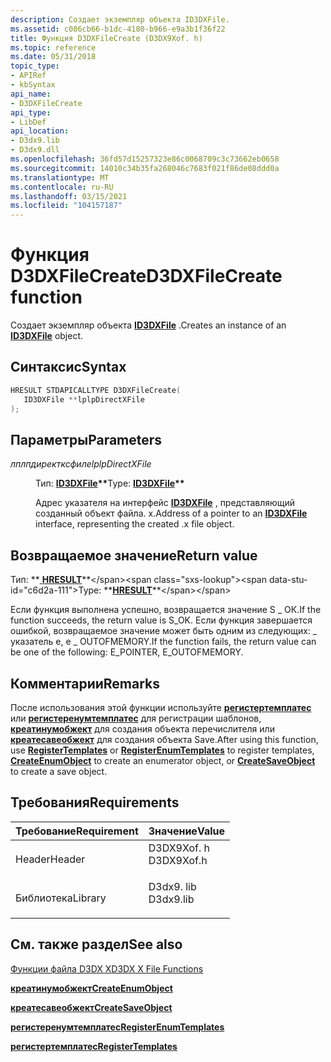 ```yaml
---
description: Создает экземпляр объекта ID3DXFile.
ms.assetid: c086cb66-b1dc-4180-b966-e9a3b1f36f22
title: Функция D3DXFileCreate (D3DX9Xof. h)
ms.topic: reference
ms.date: 05/31/2018
topic_type:
- APIRef
- kbSyntax
api_name:
- D3DXFileCreate
api_type:
- LibDef
api_location:
- D3dx9.lib
- D3dx9.dll
ms.openlocfilehash: 36fd57d15257323e86c0068709c3c73662eb0658
ms.sourcegitcommit: 14010c34b35fa268046c7683f021f86de08ddd0a
ms.translationtype: MT
ms.contentlocale: ru-RU
ms.lasthandoff: 03/15/2021
ms.locfileid: "104157187"
---
```

# <a name="d3dxfilecreate-function"></a><span data-ttu-id="c6d2a-103">Функция D3DXFileCreate</span><span class="sxs-lookup"><span data-stu-id="c6d2a-103">D3DXFileCreate function</span></span>

<span data-ttu-id="c6d2a-104">Создает экземпляр объекта [**ID3DXFile**](id3dxfile.md) .</span><span class="sxs-lookup"><span data-stu-id="c6d2a-104">Creates an instance of an [**ID3DXFile**](id3dxfile.md) object.</span></span>

## <a name="syntax"></a><span data-ttu-id="c6d2a-105">Синтаксис</span><span class="sxs-lookup"><span data-stu-id="c6d2a-105">Syntax</span></span>


```C++
HRESULT STDAPICALLTYPE D3DXFileCreate(
   ID3DXFile **lplpDirectXFile
);
```



## <a name="parameters"></a><span data-ttu-id="c6d2a-106">Параметры</span><span class="sxs-lookup"><span data-stu-id="c6d2a-106">Parameters</span></span>

<dl> <dt>

<span data-ttu-id="c6d2a-107">*лплпдиректксфиле*</span><span class="sxs-lookup"><span data-stu-id="c6d2a-107">*lplpDirectXFile*</span></span> 
</dt> <dd>

<span data-ttu-id="c6d2a-108">Тип: **[ **ID3DXFile**](id3dxfile.md)\*\***</span><span class="sxs-lookup"><span data-stu-id="c6d2a-108">Type: **[**ID3DXFile**](id3dxfile.md)\*\***</span></span>

<span data-ttu-id="c6d2a-109">Адрес указателя на интерфейс [**ID3DXFile**](id3dxfile.md) , представляющий созданный объект файла. x.</span><span class="sxs-lookup"><span data-stu-id="c6d2a-109">Address of a pointer to an [**ID3DXFile**](id3dxfile.md) interface, representing the created .x file object.</span></span>

</dd> </dl>

## <a name="return-value"></a><span data-ttu-id="c6d2a-110">Возвращаемое значение</span><span class="sxs-lookup"><span data-stu-id="c6d2a-110">Return value</span></span>

<span data-ttu-id="c6d2a-111">Тип: **[ **HRESULT**](https://msdn.microsoft.com/library/Bb401631(v=MSDN.10).aspx)**</span><span class="sxs-lookup"><span data-stu-id="c6d2a-111">Type: **[**HRESULT**](https://msdn.microsoft.com/library/Bb401631(v=MSDN.10).aspx)**</span></span>

<span data-ttu-id="c6d2a-112">Если функция выполнена успешно, возвращается значение S \_ ОК.</span><span class="sxs-lookup"><span data-stu-id="c6d2a-112">If the function succeeds, the return value is S\_OK.</span></span> <span data-ttu-id="c6d2a-113">Если функция завершается ошибкой, возвращаемое значение может быть одним из следующих: \_ указатель e, e \_ OUTOFMEMORY.</span><span class="sxs-lookup"><span data-stu-id="c6d2a-113">If the function fails, the return value can be one of the following: E\_POINTER, E\_OUTOFMEMORY.</span></span>

## <a name="remarks"></a><span data-ttu-id="c6d2a-114">Комментарии</span><span class="sxs-lookup"><span data-stu-id="c6d2a-114">Remarks</span></span>

<span data-ttu-id="c6d2a-115">После использования этой функции используйте [**регистертемплатес**](id3dxfile--registertemplates.md) или [**регистеренумтемплатес**](id3dxfile--registerenumtemplates.md) для регистрации шаблонов, [**креатинумобжект**](id3dxfile--createenumobject.md) для создания объекта перечислителя или [**креатесавеобжект**](id3dxfile--createsaveobject.md) для создания объекта Save.</span><span class="sxs-lookup"><span data-stu-id="c6d2a-115">After using this function, use [**RegisterTemplates**](id3dxfile--registertemplates.md) or [**RegisterEnumTemplates**](id3dxfile--registerenumtemplates.md) to register templates, [**CreateEnumObject**](id3dxfile--createenumobject.md) to create an enumerator object, or [**CreateSaveObject**](id3dxfile--createsaveobject.md) to create a save object.</span></span>

## <a name="requirements"></a><span data-ttu-id="c6d2a-116">Требования</span><span class="sxs-lookup"><span data-stu-id="c6d2a-116">Requirements</span></span>



| <span data-ttu-id="c6d2a-117">Требование</span><span class="sxs-lookup"><span data-stu-id="c6d2a-117">Requirement</span></span> | <span data-ttu-id="c6d2a-118">Значение</span><span class="sxs-lookup"><span data-stu-id="c6d2a-118">Value</span></span> |
|--------------------|---------------------------------------------------------------------------------------|
| <span data-ttu-id="c6d2a-119">Header</span><span class="sxs-lookup"><span data-stu-id="c6d2a-119">Header</span></span><br/>  | <dl> <span data-ttu-id="c6d2a-120"><dt>D3DX9Xof. h</dt></span><span class="sxs-lookup"><span data-stu-id="c6d2a-120"><dt>D3DX9Xof.h</dt></span></span> </dl> |
| <span data-ttu-id="c6d2a-121">Библиотека</span><span class="sxs-lookup"><span data-stu-id="c6d2a-121">Library</span></span><br/> | <dl> <span data-ttu-id="c6d2a-122"><dt>D3dx9. lib</dt></span><span class="sxs-lookup"><span data-stu-id="c6d2a-122"><dt>D3dx9.lib</dt></span></span> </dl>  |



## <a name="see-also"></a><span data-ttu-id="c6d2a-123">См. также раздел</span><span class="sxs-lookup"><span data-stu-id="c6d2a-123">See also</span></span>

<dl> <dt>

[<span data-ttu-id="c6d2a-124">Функции файла D3DX X</span><span class="sxs-lookup"><span data-stu-id="c6d2a-124">D3DX X File Functions</span></span>](dx9-graphics-reference-d3dx-x-file-functions.md)
</dt> <dt>

[<span data-ttu-id="c6d2a-125">**креатинумобжект**</span><span class="sxs-lookup"><span data-stu-id="c6d2a-125">**CreateEnumObject**</span></span>](id3dxfile--createenumobject.md)
</dt> <dt>

[<span data-ttu-id="c6d2a-126">**креатесавеобжект**</span><span class="sxs-lookup"><span data-stu-id="c6d2a-126">**CreateSaveObject**</span></span>](id3dxfile--createsaveobject.md)
</dt> <dt>

[<span data-ttu-id="c6d2a-127">**регистеренумтемплатес**</span><span class="sxs-lookup"><span data-stu-id="c6d2a-127">**RegisterEnumTemplates**</span></span>](id3dxfile--registerenumtemplates.md)
</dt> <dt>

[<span data-ttu-id="c6d2a-128">**регистертемплатес**</span><span class="sxs-lookup"><span data-stu-id="c6d2a-128">**RegisterTemplates**</span></span>](id3dxfile--registertemplates.md)
</dt> </dl>

 

 




